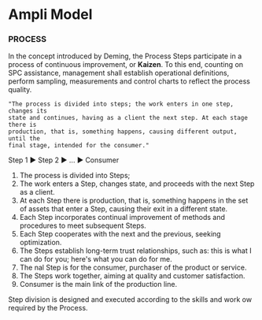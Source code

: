 # Ampli Model

### PROCESS

In the concept introduced by Deming, the Process Steps participate in a process of continuous improvement, or **Kaizen**. To this end, counting on SPC assistance, management shall establish operational definitions, perform sampling, measurements and control charts to reflect the process quality.

```
"The process is divided into steps; the work enters in one step, changes its
state and continues, having as a client the next step. At each stage there is
production, that is, something happens, causing different output, until the
final stage, intended for the consumer."
```

Step 1 ► Step 2 ► ... ► Consumer

1. The process is divided into Steps;
2. The work enters a Step, changes state, and proceeds with the next Step as a client.
3. At each Step there is production, that is, something happens in the set of assets that enter a Step, causing their exit in a different state.
4. Each Step incorporates continual improvement of methods and procedures to meet subsequent Steps.
5. Each Step cooperates with the next and the previous, seeking optimization.
6. The Steps establish long-term trust relationships, such as: this is what I can do for you; here's what you can do for me.
7. The nal Step is for the consumer, purchaser of the product or service.
8. The Steps work together, aiming at quality and customer satisfaction.
9. Consumer is the main link of the production line.

Step division is designed and executed according to the skills and work ow
required by the Process.

